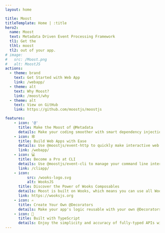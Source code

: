 ```yaml
---
layout: home

title: Moost
titleTemplate: Home | :title
hero2:
  name: Moost
  text: Metadata Driven Event Processing Framework
  tl1: Get the
  tlhl: moost
  tl2: out of your app.
# image:
#   src: /Moost.png
#   alt: MoostJS
actions:
  - theme: brand
    text: Get Started with Web App
    link: /webapp/
  - theme: alt
    text: Why Moost?
    link: /moost/why
  - theme: alt
    text: View on GitHub
    link: https://github.com/moostjs/moostjs

features:
    - icon: '@'
      title: Make the Moost of @Metadata
      details: Make your coding smoother with smart dependency injections and easy testing through decorators.
    - icon: 🕸
      title: Build Web Apps with Ease
      details: Use @moostjs/event-http to quickly make interactive web applications.
      link: /webapp/
    - icon: 💻
      title: Become a Pro at CLI
      details: Use @moostjs/event-cli to manage your command line interface events like a boss.
      link: /cliapp/
    - icon:
          src: /wooks-logo.svg
          alt: WooksJS
      title: Discover the Power of Wooks Composables
      details: Moost is built on Wooks, which means you can use all Wooks Composables for a smoother development process.
      link: https://wooksjs.org
    - icon: ✍
      title: Create Your Own @Decorators
      details: Make your app's logic reusable with your own @Decorators to boost structure and readability.
    - icon: 🔑
      title: Built with TypeScript
      details: Enjoy the simplicity and accuracy of fully-typed APIs with TypeScript.
---
```


